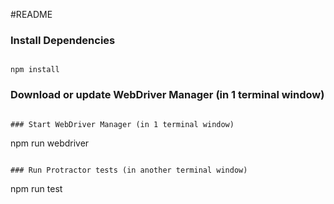 #README

### Install Dependencies

```

npm install
```

### Download or update WebDriver Manager (in 1 terminal window)

```

### Start WebDriver Manager (in 1 terminal window)

```
npm run webdriver

```

### Run Protractor tests (in another terminal window)

```
npm run test
```
